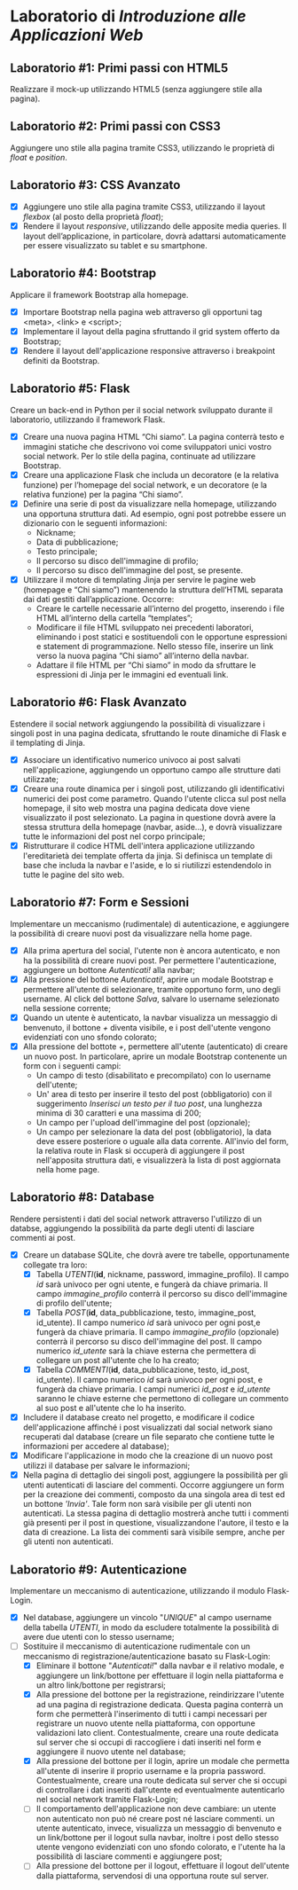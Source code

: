 # Laboratorio di _Introduzione alle Applicazioni Web_

## Laboratorio #1: Primi passi con HTML5

Realizzare il mock-up utilizzando HTML5 (senza aggiungere stile alla pagina).

## Laboratorio #2: Primi passi con CSS3

Aggiungere uno stile alla pagina tramite CSS3, utilizzando le proprietà di _float_ e _position_.

## Laboratorio #3: CSS Avanzato

-   [x] Aggiungere uno stile alla pagina tramite CSS3, utilizzando il layout _flexbox_ (al posto della proprietà _float_);
-   [x] Rendere il layout _responsive_, utilizzando delle apposite media queries. Il layout dell’applicazione, in particolare, dovrà adattarsi automaticamente per essere visualizzato su tablet e su smartphone.

## Laboratorio #4: Bootstrap

Applicare il framework Bootstrap alla homepage.

-   [x] Importare Bootstrap nella pagina web attraverso gli opportuni tag \<meta\>, \<link\> e \<script\>;
-   [x] Implementare il layout della pagina sfruttando il grid system offerto da Bootstrap;
-   [x] Rendere il layout dell'applicazione responsive attraverso i breakpoint definiti da Bootstrap.

## Laboratorio #5: Flask

Creare un back-end in Python per il social network sviluppato durante il laboratorio, utilizzando il framework Flask.

-   [x] Creare una nuova pagina HTML “Chi siamo”. La pagina conterrà testo e immagini statiche che descrivono voi come sviluppatori unici vostro social network. Per lo stile della pagina, continuate ad utilizzare Bootstrap.
-   [x] Creare una applicazione Flask che includa un decoratore (e la relativa funzione) per l’homepage del social network, e un decoratore (e la relativa funzione) per la pagina “Chi siamo”.
-   [x] Definire una serie di post da visualizzare nella homepage, utilizzando una opportuna struttura dati. Ad esempio, ogni post potrebbe essere un dizionario con le seguenti informazioni:
    -   Nickname;
    -   Data di pubblicazione;
    -   Testo principale;
    -   Il percorso su disco dell'immagine di profilo;
    -   Il percorso su disco dell'immagine del post, se presente.
-   [x] Utilizzare il motore di templating Jinja per servire le pagine web (homepage e “Chi siamo”) mantenendo la struttura dell’HTML separata dai dati gestiti dall’applicazione. Occorre:
    -   Creare le cartelle necessarie all’interno del progetto, inserendo i file HTML all’interno della cartella “templates”;
    -   Modificare il file HTML sviluppato nei precedenti laboratori, eliminando i post statici e sostituendoli con le opportune espressioni e statement di programmazione. Nello stesso file, inserire un link verso la nuova pagina “Chi siamo” all’interno della navbar.
    -   Adattare il file HTML per “Chi siamo” in modo da sfruttare le espressioni di Jinja per le immagini ed eventuali link.

## Laboratorio #6: Flask Avanzato

Estendere il social network aggiungendo la possibilità di visualizzare i singoli post in una pagina dedicata, sfruttando le route dinamiche di Flask e il templating di Jinja.

-   [x] Associare un identificativo numerico univoco ai post salvati nell'applicazione, aggiungendo un opportuno campo alle strutture dati utilizzate;
-   [x] Creare una route dinamica per i singoli post, utilizzando gli identificativi numerici dei post come parametro. Quando l'utente clicca sul post nella homepage, il sito web mostra una pagina dedicata dove viene visualizzato il post selezionato. La pagina in questione dovrà avere la stessa struttura della homepage (navbar, aside...), e dovrà visualizzare tutte le informazioni del post nel corpo principale;
-   [x] Ristrutturare il codice HTML dell'intera applicazione utilizzando l'ereditarietà dei template offerta da jinja. Si definisca un template di base che includa la navbar e l'aside, e lo si riutilizzi estendendolo in tutte le pagine del sito web.

## Laboratorio #7: Form e Sessioni

Implementare un meccanismo (rudimentale) di autenticazione, e aggiungere la possibilità di creare nuovi post da visualizzare nella home page.

-   [x] Alla prima apertura del social, l'utente non è ancora autenticato, e non ha la possibilità di creare nuovi post. Per permettere l'autenticazione, aggiungere un bottone _Autenticati!_ alla navbar;
-   [x] Alla pressione del bottone _Autenticati!_, aprire un modale Bootstrap e permettere all'utente di selezionare, tramite opportuno form, uno degli username. Al click del bottone _Salva_, salvare lo username selezionato nella sessione corrente;
-   [x] Quando un utente è autenticato, la navbar visualizza un messaggio di benvenuto, il bottone _+_ diventa visibile, e i post dell'utente vengono evidenziati con uno sfondo colorato;
-   [x] Alla pressione del bottote _+_, permettere all'utente (autenticato) di creare un nuovo post. In particolare, aprire un modale Bootstrap contenente un form con i seguenti campi:
    -   Un campo di testo (disabilitato e precompilato) con lo username dell'utente;
    -   Un' area di testo per inserire il testo del post (obbligatorio) con il suggerimento _Inserisci un testo per il tuo post_, una lunghezza minima di 30 caratteri e una massima di 200;
    -   Un campo per l'upload dell'immagine del post (opzionale);
    -   Un campo per selezionare la data del post (obbligatorio), la data deve essere posteriore o uguale alla data corrente.
        All'invio del form, la relativa route in Flask si occuperà di aggiungere il post nell'apposita struttura dati, e visualizzerà la lista di post aggiornata nella home page.

## Laboratorio #8: Database

Rendere persistenti i dati del social network attraverso l'utilizzo di un databse, aggiungendo la possibilità da parte degli utenti di lasciare commenti ai post.

-   [x] Creare un database SQLite, che dovrà avere tre tabelle, opportunamente collegate tra loro:
    -   [x] Tabella _UTENTI_(**id**, nickname, password, immagine_profilo). Il campo *id* sarà univoco per ogni utente, e fungerà da chiave primaria. Il campo _immagine\_profilo_ conterrà il percorso su disco dell'immagine di profilo dell'utente;
    -   [x] Tabella _POST_(**id**, data_pubblicazione, testo, immagine_post, id_utente). Il campo numerico _id_ sarà univoco per ogni post,e fungerà da chiave primaria. Il campo _immagine\_profilo_ (opzionale) conterrà il percorso su disco dell'immagine del post. Il campo numerico *id_utente* sarà la chiave esterna che permettera di collegare un post all'utente che lo ha creato;
    -   [x] Tabella _COMMENTI_(**id**, data_pubblicazione, testo, id_post, id_utente). Il campo numerico _id_ sarà univoco per ogni post, e fungerà da chiave primaria. I campi numerici _id\_post_ e _id\_utente_ saranno le chiave esterne che permettono di collegare un commento al suo post e all'utente che lo ha inserito.
-   [x] Includere il database creato nel progetto, e modificare il codice dell'applicazione affinché i post visualizzati dal social network siano recuperati dal database (creare un file separato che contiene tutte le informazioni per accedere al database);
-   [x] Modificare l'applicazione in modo che la creazione di un nuovo post utilizzi il database per salvare le informazioni;
-   [x] Nella pagina di dettaglio dei singoli post, aggiungere la possibilità per gli utenti autenticati di lasciare del commenti. Occorre aggiungere un form per la creazione dei commenti, composto da una singola area di test ed un bottone _'Invia'_. Tale form non sarà visibile per gli utenti non autenticati. La stessa pagina di dettaglio mostrerà anche tutti i commenti già presenti per il post in questione, visualizzandone l'autore, il testo e la data di creazione. La lista dei commenti sarà visibile sempre, anche per gli utenti non autenticati.

## Laboratorio #9: Autenticazione

Implementare un meccanismo di autenticazione, utilizzando il modulo Flask-Login.

- [x] Nel database, aggiungere un vincolo "*UNIQUE*" al campo username della tabella *UTENTI*, in modo da escludere totalmente la possibilità di avere due utenti con lo stesso username;
- [ ] Sostituire il meccanismo di autenticazione rudimentale con un meccanismo di registrazione/autenticazione basato su Flask-Login:
  - [x] Eliminare il bottone "*Autenticati!*" dalla navbar e il relativo modale, e aggiungere un link/bottone per effettuare il login nella piattaforma e un altro link/bottone per registrarsi;
  - [x] Alla pressione del bottone per la registrazione, reindirizzare l'utente ad una pagina di registrazione dedicata. Questa pagina conterrà un form che permetterà l'inserimento di tutti i campi necessari per registrare un nuovo utente nella piattaforma, con opportune validazioni lato client. Contestualmente, creare una route dedicata sul server che si occupi di raccogliere i dati inseriti nel form e aggiungere il nuovo utente nel database;
  - [x] Alla pressione del bottone per il login, aprire un modale che permetta all'utente di inserire il proprio username e la propria password. Contestualmente, creare una route dedicata sul server che si occupi di controllare i dati inseriti dall'utente ed eventualmente autenticarlo nel social network tramite Flask-Login;
  - [ ] Il comportamento dell'applicazione non deve cambiare: un utente non autenticato non può né creare post né lasciare commenti. un utente autenticato, invece, visualizza un messaggio di benvenuto e un link/bottone per il logout sulla navbar, inoltre i post dello stesso utente vengono evidenziati con uno sfondo colorato, e l'utente ha la possibilità di lasciare commenti e aggiungere post;
  - [ ] Alla pressione del bottone per il logout, effettuare il logout dell'utente dalla piattaforma, servendosi di una opportuna route sul server.
